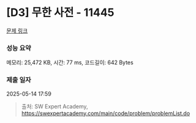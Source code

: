 # [D3] 무한 사전 - 11445 

[문제 링크](https://swexpertacademy.com/main/code/problem/problemDetail.do?contestProbId=AXdHwI1aCy0DFAS5) 

### 성능 요약

메모리: 25,472 KB, 시간: 77 ms, 코드길이: 642 Bytes

### 제출 일자

2025-05-14 17:59



> 출처: SW Expert Academy, https://swexpertacademy.com/main/code/problem/problemList.do